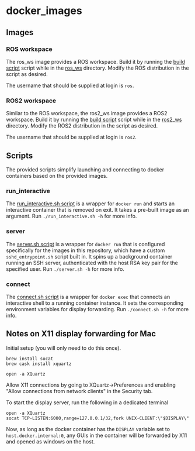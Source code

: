 # docker_images

## Images

### ROS workspace

The ros_ws image provides a ROS workspace.
Build it by running the [build script](ros_ws/build.sh) script while
in the [ros_ws](ros_ws) directory. Modify the ROS distribution in
the script as desired.

The username that should be supplied at login is `ros`.

### ROS2 workspace

Similar to the ROS workspace, the ros2_ws image provides a ROS2 workspace.
Build it by running the [build script](ros2_ws/build.sh) script while
in the [ros2_ws](ros2_ws) directory. Modify the ROS2 distribution
in the script as desired.

The username that should be supplied at login is `ros2`.

## Scripts

The provided scripts simplify launching and connecting to docker containers based
on the provided images.

### run_interactive

The [run_interactive.sh script](scripts/run_interactive.sh) is a wrapper for `docker run`
and starts an interactive container that is removed on exit. It takes a pre-built image
as an argument. Run `./run_interactive.sh -h` for more info.

### server

The [server.sh script](scripts/server.sh) is a wrapper for `docker run` that is
configured specifically for the images in this repository, which have
a custom `sshd_entrypoint.sh` script built in. It spins up a background container
running an SSH server, authenticated with the host RSA key pair for the specified user.
Run `./server.sh -h` for more info.

### connect

The [connect.sh script](scripts/connect.sh) is a wrapper for `docker exec` that
connects an interactive shell to a running container instance. It sets
the corresponding environment variables for display forwarding.
Run `./connect.sh -h` for more info.


## Notes on X11 display forwarding for Mac

Initial setup (you will only need to do this once).
```shell script
brew install socat
brew cask install xquartz

open -a XQuartz
```
Allow X11 connections by going to XQuartz->Preferences and enabling
"Allow connections from network clients" in the Security tab.

To start the display server, run the following in a dedicated terminal
```shell script
open -a XQuartz
socat TCP-LISTEN:6000,range=127.0.0.1/32,fork UNIX-CLIENT:\"$DISPLAY\"
```
Now, as long as the docker container has the `DISPLAY` variable set
to `host.docker.internal:0`, any GUIs in the container will be forwarded
by X11 and opened as windows on the host.
